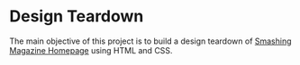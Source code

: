 # Design Teardown
The main objective of this project is to build a design teardown of [Smashing Magazine Homepage](https://www.smashingmagazine.com/) using HTML and CSS.



